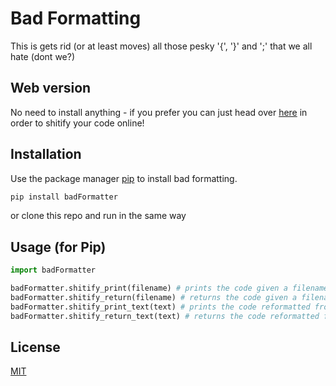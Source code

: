 # Bad Formatting

This is gets rid (or at least moves) all those pesky '{', '}' and ';' that we all hate (dont we?)

## Web version
No need to install anything - if you prefer you can just head over [here](https://format.johnmontgomery.tech) in order to shitify your code online!

## Installation

Use the package manager [pip](https://pypi.org/project/bad_formatting/) to install bad formatting.

```bash
pip install badFormatter
```
or clone this repo and run in the same way

## Usage (for Pip)

```python
import badFormatter

badFormatter.shitify_print(filename) # prints the code given a filename
badFormatter.shitify_return(filename) # returns the code given a filename
badFormatter.shitify_print_text(text) # prints the code reformatted from the input
badFormatter.shitify_return_text(text) # returns the code reformatted from the input
```

## License
[MIT](https://choosealicense.com/licenses/mit/)